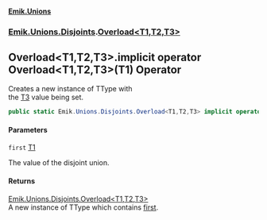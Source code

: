#### [Emik.Unions](index.md 'index')
### [Emik.Unions.Disjoints](Emik.Unions.Disjoints.md 'Emik.Unions.Disjoints').[Overload&lt;T1,T2,T3&gt;](Overload{T1,T2,T3}.md 'Emik.Unions.Disjoints.Overload<T1,T2,T3>')

## Overload<T1,T2,T3>.implicit operator Overload<T1,T2,T3>(T1) Operator

Creates a new instance of TType with  
the [T3](Overload{T1,T2,T3}.md#Emik.Unions.Disjoints.Overload_T1,T2,T3_.T3 'Emik.Unions.Disjoints.Overload<T1,T2,T3>.T3') value being set.

```csharp
public static Emik.Unions.Disjoints.Overload<T1,T2,T3> implicit operator Overload<T1,T2,T3>(T1 first);
```
#### Parameters

<a name='Emik.Unions.Disjoints.Overload_T1,T2,T3_.op_ImplicitEmik.Unions.Disjoints.Overload_T1,T2,T3_(T1).first'></a>

`first` [T1](Overload{T1,T2,T3}.md#Emik.Unions.Disjoints.Overload_T1,T2,T3_.T1 'Emik.Unions.Disjoints.Overload<T1,T2,T3>.T1')

The value of the disjoint union.

#### Returns
[Emik.Unions.Disjoints.Overload&lt;](Overload{T1,T2,T3}.md 'Emik.Unions.Disjoints.Overload<T1,T2,T3>')[T1](Overload{T1,T2,T3}.md#Emik.Unions.Disjoints.Overload_T1,T2,T3_.T1 'Emik.Unions.Disjoints.Overload<T1,T2,T3>.T1')[,](Overload{T1,T2,T3}.md 'Emik.Unions.Disjoints.Overload<T1,T2,T3>')[T2](Overload{T1,T2,T3}.md#Emik.Unions.Disjoints.Overload_T1,T2,T3_.T2 'Emik.Unions.Disjoints.Overload<T1,T2,T3>.T2')[,](Overload{T1,T2,T3}.md 'Emik.Unions.Disjoints.Overload<T1,T2,T3>')[T3](Overload{T1,T2,T3}.md#Emik.Unions.Disjoints.Overload_T1,T2,T3_.T3 'Emik.Unions.Disjoints.Overload<T1,T2,T3>.T3')[&gt;](Overload{T1,T2,T3}.md 'Emik.Unions.Disjoints.Overload<T1,T2,T3>')  
A new instance of TType which contains [first](Overload{T1,T2,T3}.Overload(T1).md#Emik.Unions.Disjoints.Overload_T1,T2,T3_.op_ImplicitEmik.Unions.Disjoints.Overload_T1,T2,T3_(T1).first 'Emik.Unions.Disjoints.Overload<T1,T2,T3>.op_Implicit Emik.Unions.Disjoints.Overload<T1,T2,T3>(T1).first').